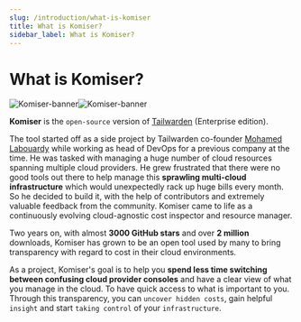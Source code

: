 ```yaml
---
slug: /introduction/what-is-komiser
title: What is Komiser?
sidebar_label: What is Komiser?
---
```

# What is Komiser?

![Komiser-banner](/img/what-is-light.png#gh-light-mode-only)![Komiser-banner](/img/what-is-dark.png#gh-dark-mode-only)

**Komiser** is the `open-source` version of [Tailwarden](https://www.tailwarden.com/) (Enterprise edition).  

The tool started off as a side project by Tailwarden co-founder [Mohamed Labouardy](https://www.linkedin.com/in/mlabouardy/) while working as head of DevOps for a previous company at the time. He was tasked with managing a huge number of cloud resources spanning multiple cloud providers. He grew frustrated that there were no good tools out there to help manage this **sprawling multi-cloud infrastructure** which would unexpectedly rack up huge bills every month. So he decided to build it, with the help of contributors and extremely valuable feedback from the community. Komiser came to life as a continuously evolving cloud-agnostic cost inspector and resource manager. 

Two years on, with almost **3000 GitHub stars** and over **2 million** downloads, Komiser has grown to be an open tool used by many to bring transparency with regard to cost in their cloud environments. 

As a project, Komiser's goal is to help you **spend less time switching between confusing cloud provider consoles** and have a clear view of what you manage in the cloud. To have quick access to what is important to you. Through this transparency, you can `uncover hidden costs`, gain helpful `insight` and start `taking control` of your `infrastructure`.